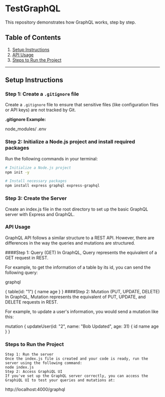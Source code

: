# TestGraphQL

This repository demonstrates how GraphQL works, step by step.

## Table of Contents

1. [Setup Instructions](#setup-instructions)
2. [API Usage](#api-usage)
3. [Steps to Run the Project](#steps-to-run-the-project)

---

## Setup Instructions

### Step 1: Create a `.gitignore` file

Create a `.gitignore` file to ensure that sensitive files (like configuration files or API keys) are not tracked by Git.

**.gitignore Example:**

node_modules/ .env

### Step 2: Initialize a Node.js project and install required packages

Run the following commands in your terminal:

```bash
# Initialize a Node.js project
npm init -y

# Install necessary packages
npm install express graphql express-graphql
```

### Step 3: Create the Server

Create an index.js file in the root directory to set up the basic GraphQL server with Express and GraphQL.

### API Usage
GraphQL API follows a similar structure to a REST API. However, there are differences in the way the queries and mutations are structured.

####Step 1: Query (GET)
In GraphQL, Query represents the equivalent of a GET request in REST.

For example, to get the information of a table by its id, you can send the following query:

graphql

{
  table(id: "1") {
    name
    age
  }
}
####Step 2: Mutation (PUT, UPDATE, DELETE)
In GraphQL, Mutation represents the equivalent of PUT, UPDATE, and DELETE requests in REST.

For example, to update a user's information, you would send a mutation like this:

mutation {
  updateUser(id: "2", name: "Bob Updated", age: 31) {
    id
    name
    age
  }
}


### Steps to Run the Project
    Step 1: Run the server
    Once the index.js file is created and your code is ready, run the server using the following command:
    node index.js
    Step 2: Access GraphiQL UI
    If you've set up the GraphQL server correctly, you can access the GraphiQL UI to test your queries and mutations at:

http://localhost:4000/graphql

